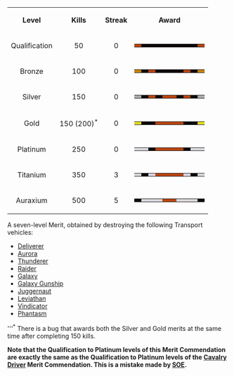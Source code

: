 <table>
<tbody>
<tr class="odd">
<td style="text-align: center;"><p><b>Level</b></p></td>
<td style="text-align: center;"><p><b>Kills</b></p></td>
<td style="text-align: center;"><p><b>Streak</b></p></td>
<td style="text-align: center;"><p><b>Award</b></p></td>
</tr>
<tr class="even">
<td style="text-align: center;"><p>Qualification</p></td>
<td style="text-align: center;"><p>50</p></td>
<td style="text-align: center;"><p>0</p></td>
<td style="text-align: center;"><table class="bigmerit">
<tr>
<td bgcolor="#B74511">
</td>
<td bgcolor="#0E0808">
</td>
<td bgcolor="#0E0808">
</td>
<td bgcolor="#0E0808">
</td>
<td bgcolor="#0E0808">
</td>
<td bgcolor="#0E0808">
</td>
<td bgcolor="#0E0808">
</td>
<td bgcolor="#0E0808">
</td>
<td bgcolor="#0E0808">
</td>
<td bgcolor="#B74511">
</td>
</tr>
</table></td>
</tr>
<tr class="odd">
<td style="text-align: center;"><p>Bronze</p></td>
<td style="text-align: center;"><p>100</p></td>
<td style="text-align: center;"><p>0</p></td>
<td style="text-align: center;"><table class="bigmerit">
<tr>
<td bgcolor="#C58200">
</td>
<td bgcolor="#0E0808">
</td>
<td bgcolor="#B74511">
</td>
<td bgcolor="#0E0808">
</td>
<td bgcolor="#0E0808">
</td>
<td bgcolor="#0E0808">
</td>
<td bgcolor="#0E0808">
</td>
<td bgcolor="#B74511">
</td>
<td bgcolor="#0E0808">
</td>
<td bgcolor="#C58200">
</td>
</tr>
</table></td>
</tr>
<tr class="even">
<td style="text-align: center;"><p>Silver</p></td>
<td style="text-align: center;"><p>150</p></td>
<td style="text-align: center;"><p>0</p></td>
<td style="text-align: center;"><table class="bigmerit">
<tr>
<td bgcolor="#AAAAAA">
</td>
<td bgcolor="#0E0808">
</td>
<td bgcolor="#B74511">
</td>
<td bgcolor="#0E0808">
</td>
<td bgcolor="#B74511">
</td>
<td bgcolor="#B74511">
</td>
<td bgcolor="#0E0808">
</td>
<td bgcolor="#B74511">
</td>
<td bgcolor="#0E0808">
</td>
<td bgcolor="#AAAAAA">
</td>
</tr>
</table></td>
</tr>
<tr class="odd">
<td style="text-align: center;"><p>Gold</p></td>
<td style="text-align: center;"><p>150 (200)<sup>*</sup></p></td>
<td style="text-align: center;"><p>0</p></td>
<td style="text-align: center;"><table class="bigmerit">
<tr>
<td bgcolor="#DFD928">
</td>
<td bgcolor="#0E0808">
</td>
<td bgcolor="#0E0808">
</td>
<td bgcolor="#B74511">
</td>
<td bgcolor="#B74511">
</td>
<td bgcolor="#B74511">
</td>
<td bgcolor="#B74511">
</td>
<td bgcolor="#0E0808">
</td>
<td bgcolor="#0E0808">
</td>
<td bgcolor="#DFD928">
</td>
</tr>
</table></td>
</tr>
<tr class="even">
<td style="text-align: center;"><p>Platinum</p></td>
<td style="text-align: center;"><p>250</p></td>
<td style="text-align: center;"><p>0</p></td>
<td style="text-align: center;"><table class="bigmerit">
<tr>
<td bgcolor="#D8D5DC">
</td>
<td bgcolor="#D8D5DC">
</td>
<td bgcolor="#0E0808">
</td>
<td bgcolor="#B74511">
</td>
<td bgcolor="#B74511">
</td>
<td bgcolor="#B74511">
</td>
<td bgcolor="#B74511">
</td>
<td bgcolor="#0E0808">
</td>
<td bgcolor="#D8D5DC">
</td>
<td bgcolor="#D8D5DC">
</td>
</tr>
</table></td>
</tr>
<tr class="odd">
<td style="text-align: center;"><p>Titanium</p></td>
<td style="text-align: center;"><p>350</p></td>
<td style="text-align: center;"><p>3</p></td>
<td style="text-align: center;"><table class="bigmerit">
<tr>
<td bgcolor="#D8D5DC">
</td>
<td bgcolor="#0E0808">
</td>
<td bgcolor="#D8D5DC">
</td>
<td bgcolor="#B74511">
</td>
<td bgcolor="#B74511">
</td>
<td bgcolor="#B74511">
</td>
<td bgcolor="#B74511">
</td>
<td bgcolor="#D8D5DC">
</td>
<td bgcolor="#0E0808">
</td>
<td bgcolor="#D8D5DC">
</td>
</tr>
</table></td>
</tr>
<tr class="even">
<td style="text-align: center;"><p>Auraxium</p></td>
<td style="text-align: center;"><p>500</p></td>
<td style="text-align: center;"><p>5</p></td>
<td style="text-align: center;"><table class="bigmerit">
<tr>
<td bgcolor="#0E0808">
</td>
<td bgcolor="#D8D5DC">
</td>
<td bgcolor="#D8D5DC">
</td>
<td bgcolor="#D8D5DC">
</td>
<td bgcolor="#B74511">
</td>
<td bgcolor="#B74511">
</td>
<td bgcolor="#D8D5DC">
</td>
<td bgcolor="#D8D5DC">
</td>
<td bgcolor="#D8D5DC">
</td>
<td bgcolor="#0E0808">
</td>
</tr>
</table></td>
</tr>
</tbody>
</table>

A seven-level Merit, obtained by destroying the following Transport vehicles:

- [Deliverer](../vehicles/Deliverer.md)
- [Aurora](../vehicles/Aurora.md)
- [Thunderer](../vehicles/Thunderer.md)
- [Raider](../vehicles/Raider.md)
- [Galaxy](../vehicles/Galaxy.md)
- [Galaxy Gunship](../vehicles/Galaxy_Gunship.md)
- [Juggernaut](../vehicles/Juggernaut.md)
- [Leviathan](../vehicles/Leviathan.md)
- [Vindicator](../vehicles/Vindicator.md)
- [Phantasm](../vehicles/Phantasm.md)

'''<sup>\*</sup> There is a bug that awards both the Silver and Gold merits at
the same time after completing 150 kills.

**Note that the Qualification to Platinum levels of this Merit Commendation are
exactly the same as the Qualification to Platinum levels of the
[Cavalry Driver](Cavalry_Driver.md) Merit Commendation. This is a mistake made
by [SOE](../Sony_Online_Entertainment.md).**
